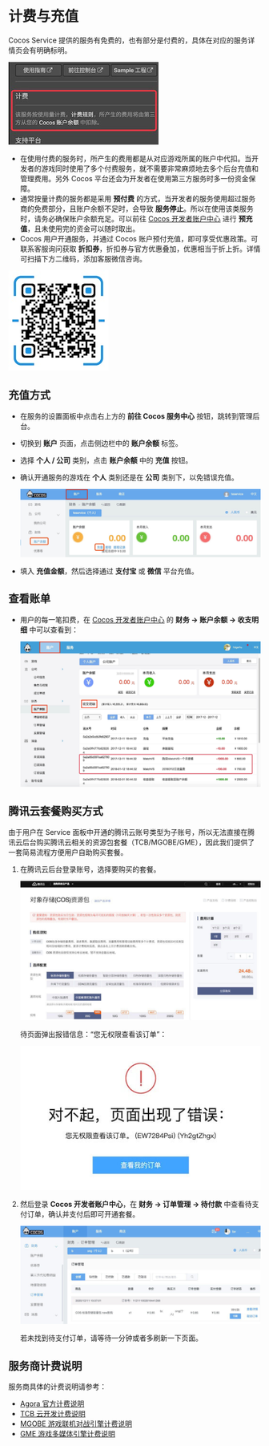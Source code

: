 # 计费与充值

Cocos Service 提供的服务有免费的，也有部分是付费的，具体在对应的服务详情页会有明确标明。

![](image/panel-detail-billing.jpg)

* 在使用付费的服务时，所产生的费用都是从对应游戏所属的账户中代扣。当开发者的游戏同时使用了多个付费服务，就不需要非常麻烦地去多个后台充值和管理费用。另外 Cocos 平台还会为开发者在使用第三方服务时多一份资金保障。
* 通常按量计费的服务都是采用 **预付费** 的方式，当开发者的服务使用超过服务商的免费部分，且账户余额不足时，会导致 **服务停止**。所以在使用该类服务时，请务必确保账户余额充足。可以前往 [Cocos 开发者账户中心](https://account.cocos.com/) 进行 **预充值**，且未使用完的资金可以随时取出。
* Cocos 用户开通服务，并通过 Cocos 账户预付充值，即可享受优惠政策。可联系客服询问获取 **折扣券**，折扣券与官方优惠叠加，优惠相当于折上折。详情可扫描下方二维码，添加客服微信咨询。

![](image/bd-code.jpg)

## 充值方式

- 在服务的设置面板中点击右上方的 **前往 Cocos 服务中心** 按钮，跳转到管理后台。
- 切换到 **账户** 页面，点击侧边栏中的 **账户余额** 标签。
- 选择 **个人 / 公司** 类别，点击 **账户余额** 中的 **充值** 按钮。
- 确认开通服务的游戏在 **个人** 类别还是在 **公司** 类别下，以免错误充值。

    ![](image/console-balance.jpg)

- 填入 **充值金额**，然后选择通过 **支付宝** 或 **微信** 平台充值。

## 查看账单

- 用户的每一笔扣费，在 [Cocos 开发者账户中心](https://account.cocos.com/) 的 **财务 -> 账户余额 -> 收支明细** 中可以查看到：

    ![](image/console-billing.jpg)

## 腾讯云套餐购买方式

由于用户在 Service 面板中开通的腾讯云账号类型为子账号，所以无法直接在腾讯云后台购买腾讯云相关的资源包套餐（TCB/MGOBE/GME），因此我们提供了一套简易流程方便用户自助购买套餐。

1. 在腾讯云后台登录账号，选择要购买的套餐。

    ![](image/tencloud-buy.jpg)
    
    待页面弹出报错信息：“您无权限查看该订单”：

    ![](image/tencloud-error.jpg)

2. 然后登录 **Cocos 开发者账户中心**，在 **财务 -> 订单管理 -> 待付款** 中查看待支付订单，确认并支付后即可开通套餐。

    ![](image/tencloud-order.jpg)

    若未找到待支付订单，请等待一分钟或者多刷新一下页面。

## 服务商计费说明

服务商具体的计费说明请参考：

- [Agora 官方计费说明](https://docs.agora.io/cn/Voice/billing_rtc?platform=All%20Platforms)
- [TCB 云开发计费说明](https://cloud.tencent.com/document/product/876/18864)
- [MGOBE 游戏联机对战引擎计费说明](https://cloud.tencent.com/document/product/1038/33293)
- [GME 游戏多媒体引擎计费说明](https://cloud.tencent.com/document/product/607/38500)